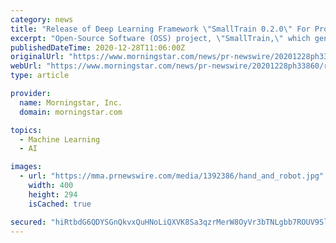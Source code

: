 ```yaml
---
category: news
title: "Release of Deep Learning Framework \"SmallTrain 0.2.0\" For Professional/Commercial Use"
excerpt: "Open-Source Software (OSS) project, \"SmallTrain,\" which generates user-friendly deep learning models for high accuracy and high functionality as a standalone deep learning library and as a wrapper for TensorFlow and PyTorch."
publishedDateTime: 2020-12-28T11:06:00Z
originalUrl: "https://www.morningstar.com/news/pr-newswire/20201228ph33860/release-of-deep-learning-framework-smalltrain-020-for-professionalcommercial-use"
webUrl: "https://www.morningstar.com/news/pr-newswire/20201228ph33860/release-of-deep-learning-framework-smalltrain-020-for-professionalcommercial-use"
type: article

provider:
  name: Morningstar, Inc.
  domain: morningstar.com

topics:
  - Machine Learning
  - AI

images:
  - url: "https://mma.prnewswire.com/media/1392386/hand_and_robot.jpg"
    width: 400
    height: 294
    isCached: true

secured: "hiRtbdG6QDYSGnQkvxQuHNoLiQXVK8Sa3qzrMerW8OyVr3bTNLgbb7ROUV9SlZwA5iZ/xgzEE28YIbgalenEdCRN5mP6SFbbprifQLWaeL9KFJPWelr+sB38ZOp/pKYIYBFvJ5ViQ6wDJz+9igcXwtwpDdeYBbi34oFReYmMbUMpHPvJsBE8Jkk0TlYqLqH2x7HFAEIHeKM6JrU+fCfBI1xfO2rlvO9Q4nMMwoPpKCCLQ1eTX9g+hRV6oy7MeYZ1B/6ZyPKmMuEmUAb7aIVzaR+/sUsipaj4EGscYT9b7RZawEwWX5BTtDF3EceNgllF434gIg7X4gDu46KI2mXrqQNjad+jPPXS2inVMlZnBeQ=;IsWZEQs7hjBNAuhHP06+ZQ=="
---
```


